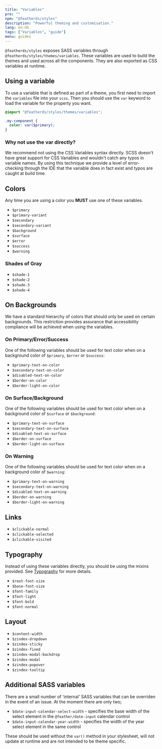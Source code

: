 ```yaml
---
title: "Variables"
pre: ""
npm: "@featherds/styles"
description: "Powerful theming and customisation."
lang: en-US
tags: ["Variables", "guide"]
menu: guides
---
```


`@featherds/styles` exposes SASS variables through `@featherds/styles/themes/variables`. These variables are used to build the themes and used across all the components. They are also exported as CSS variables at runtime.

## Using a variable

To use a variable that is defined as part of a theme, you first need to import the `variables` file into your `scss`. Then you should use the `var` keyword to load the variable for the property you want.

```scss
@import "@featherds/styles/themes/variables";

.my-component {
  color: var($primary);
}
```

### Why not use the var directly?

We recommend not using the CSS Variables syntax directly. SCSS doesn't have great support for CSS Variables and wouldn't catch any typos in variable names. By using this technique we provide a level of error-checking through the IDE that the variable does in fact exist and typos are caught at build time.

## Colors

Any time you are using a color you **MUST** use one of these variables.

- `$primary`
- `$primary-variant`
- `$secondary`
- `$secondary-variant`
- `$background`
- `$surface`
- `$error`
- `$success`
- `$warning`

### Shades of Gray

- `$shade-1`
- `$shade-2`
- `$shade-3`
- `$shade-4`

## On Backgrounds

We have a standard hierarchy of colors that should only be used on certain backgrounds. This restriction provides assurance that accessibility compliance will be achieved when using the variables.

### On Primary/Error/Success

One of the following variables should be used for text color when on a background color of `$primary`, `$error` or `$success`:

- `$primary-text-on-color`
- `$secondary-text-on-color`
- `$disabled-text-on-color`
- `$border-on-color`
- `$border-light-on-color`

### On Surface/Background

One of the following variables should be used for text color when on a background color of `$surface` or `$background`:

- `$primary-text-on-surface`
- `$secondary-text-on-surface`
- `$disabled-text-on-surface`
- `$border-on-surface`
- `$border-light-on-surface`

### On Warning

One of the following variables should be used for text color when on a background color of `$warning`:

- `$primary-text-on-warning`
- `$secondary-text-on-warning`
- `$disabled-text-on-warning`
- `$border-on-warning`
- `$border-light-on-warning`

## Links

- `$clickable-normal`
- `$clickable-selected`
- `$clickable-visited`

## Typography

Instead of using these variables directly, you should be using the mixins provided. See [Typography](../Typography/) for more details.

- `$root-font-size`
- `$base-font-size`
- `$font-family`
- `$font-light`
- `$font-bold`
- `$font-normal`

## Layout

- `$content-width`
- `$zindex-dropdown`
- `$zindex-sticky`
- `$zindex-fixed`
- `$zindex-modal-backdrop`
- `$zindex-modal`
- `$zindex-popover`
- `$zindex-tooltip`

## Additional SASS variables

There are a small number of 'internal' SASS variables that can be overriden in the event of an issue. At the moment there are only two;

- `$date-input-calendar-select-width` - specifies the base width of the select element in the `@feather/date-input` calendar control
- `$date-input-calendar-year-width` - specifies the width of the year select element in the same control

These should be used without the `var()` method in your stylesheet, will not update at runtime and are not intended to be theme specific.
